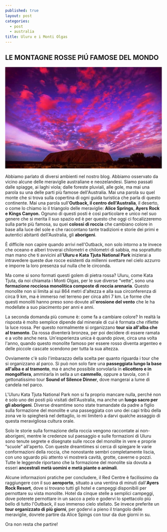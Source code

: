 ```yaml
---
published: true
layout: post
categories:
  - post
  - australia
title: Uluru e i Monti Olgas
---
```


## LE MONTAGNE ROSSE PIÚ FAMOSE DEL MONDO

![Uluru](/images/uluru.jpg )

Abbiamo parlato di diversi ambienti nel nostro blog. Abbiamo osservato da vicino alcune delle meraviglie australiane e neozelandesi. Siamo passati dalle spiagge, ai laghi viola; dalle foreste pluviali, alle gole, ma mai una parola su una delle parti più famose dell'Australia. Mai una parola su quel monte che si trova sulla copertina di ogni guida turistica che parla di questo continente. Mai una parola sull'**Outback, il centro dell'Australia**, il deserto, o come lo chiamo io il triangolo delle meraviglie: **Alice Springs, Ayers Rock e Kings Canyon.**
Ognuno di questi posti è così particolare e unico nel suo genere che si merita il suo spazio ed è per questo che oggi ci focalizzeremo sulla parte più famosa, su quei **colossi di roccia** che cambiano colore in base alla luce del sole e che raccontano tante tradizioni e storie dei primi e autentici abitanti dell'Australia, gli **aborigeni**.

È difficile non capire quando arrivi nell'Outback, non solo intorno a te invece che oceano e alberi troverai chilometri e chilometri di sabbia, ma soprattutto man mano che ti avvicini all'**Uluru e Kata Tjuta National Park** inizierai a intravedere queste due rocce esistenti da millenni svettare nel cielo azzurro e imporre la loro presenza sul nulla che le circonda.

Ma come si sono formati questi golem di pietra rossa? 
Uluru, come Kata Tjuta, da noi chiamata i Monti Olgas, per le sue diverse “vette”, sono una **formazione rocciosa monolitica composte di roccia arenaria**. Questo monolite non si limita ai sui 864 metri d'altezza e alla sua circonferenza di circa 9 km, ma è immerso nel terreno per circa altri 7 km. Le forme che questi monoliti hanno preso sono dovute all'**erosione del vento** che le ha modellate a suo piacimento per anni e anni.

La seconda domanda più comune è: come fa a cambiare colore? In realtà la risposta è molto semplice dipende dal minerale di cui è formata che riflette la luce rossa.
Per questo normalmente si organizzano **tour sia all'alba che al tramonto**. Da rossa diventerà bronzea, per poi decidere di essere ramata e a volte anche nera. Un'esperienza unica è quando piove, circa una volta l'anno, quando questo monolite famoso per essere rosso diventa argenteo e delle piccole cascate scendono per tutta la sua altezza.

Ovviamente c'è solo l'imbarazzo della scelta per quanto riguarda i tour che si organizzano al parco. Si può non solo fare una **passeggiata lungo la base all'alba e al tramonto**, ma è anche possibile sorvolarla in **elicottero e in  mongolfiera**, ammirarla in sella a un **cammello**, oppure a tavola, con il gettonatissimo tour **Sound of Silence Dinner**, dove mangerai a lume di candela nel parco. 

L'Uluru Kata Tjuta National Park non si fa proprio mancare nulla, perché  non è solo uno dei posti più visitati dell'Australia, ma anche un **luogo sacro per gli aborigeni**. Diverse dreamtime sono state tramandate da padre a figlio sulla formazione del monolite e una passeggiata con uno dei capi tribù della zona ve lo spiegherà nel dettaglio, io mi limiterò a darvi qualche assaggio di questa meravigliosa cultura orale. 

Solo le storie sulla formazione della roccia vengono raccontate ai non- aborigeni, mentre le credenze sul paesaggio e sulle formazioni di Uluru sono tenute segrete e disegnate sulle rocce del monolite in vere e proprie “scuole” all'aperto.
Con queste dreamtimes si cerca di spiegare le varie conformazioni della roccia, che nonostante  sembri completamente liscia, con uno sguardo più attento vi mostrerà cavità, grotte, caverne o pozzi. Tutte le leggende riportano che la formazione del monolite sia dovuta a esseri **ancestrali metà uomini e metà piante o animali**.

Alcune informazioni pratiche per concludere, il Red Centre è facilissimo da raggiungere con il suo **aeroporto**, situato a una ventina di minuti dall'**Ayers Rock Resort**, dove si trovano tutti gli hotel e campeggi disponibili per pernottare su vista monolite. Hotel da cinque stelle a semplici campeggi, dove poterete pernottare in un sacco a pelo e godervi lo spettacolo più bello di tutto l'Outback, il suo immenso cielo stellato.
Se invece preferite un **tour organizzato di più giorni**, per godervi a pieno il triangolo delle meraviglie, dovrete partire da Alice Spings con  tour da due giorni in su.


Ora non resta che partire!